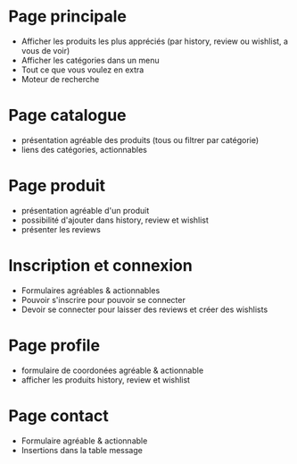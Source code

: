 # Page principale
- Afficher les produits les plus appréciés (par history, review ou wishlist, a vous de voir)
- Afficher les catégories dans un menu
- Tout ce que vous voulez en extra 
- Moteur de recherche

# Page catalogue
- présentation agréable des produits (tous ou filtrer par catégorie)
- liens des catégories, actionnables


# Page produit
- présentation agréable d'un produit
- possibilité d'ajouter dans history, review et wishlist
- présenter les reviews

# Inscription et connexion
- Formulaires agréables & actionnables
- Pouvoir s'inscrire pour pouvoir se connecter
- Devoir se connecter pour laisser des reviews et créer des wishlists

# Page profile
- formulaire de coordonées agréable & actionnable
- afficher les produits history, review et wishlist

# Page contact
- Formulaire agréable & actionnable
- Insertions dans la table message

